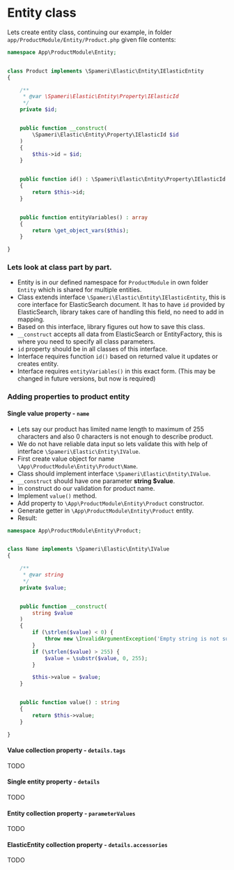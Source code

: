# Entity class

Lets create entity class, continuing our example, in folder `app/ProductModule/Entity/Product.php` given file contents:
```php
namespace App\ProductModule\Entity;


class Product implements \Spameri\Elastic\Entity\IElasticEntity
{

	/**
	 * @var \Spameri\Elastic\Entity\Property\IElasticId
	 */
	private $id;


	public function __construct(
		\Spameri\Elastic\Entity\Property\IElasticId $id
	)
	{
		$this->id = $id;
	}


	public function id() : \Spameri\Elastic\Entity\Property\IElasticId
	{
		return $this->id;
	}


	public function entityVariables() : array
	{
		return \get_object_vars($this);
	}

}
```

### Lets look at class part by part.

- Entity is in our defined namespace for `ProductModule` in own folder `Entity` which is shared for multiple entities.
- Class extends interface `\Spameri\Elastic\Entity\IElasticEntity`, this is core interface for ElasticSearch document.
It has to have `id` provided by ElasticSearch, library takes care of handling this field, no need to add in mapping.
- Based on this interface, library figures out how to save this class. 
- `__construct` accepts all data from ElasticSearch or EntityFactory, this is where you need to specify all class parameters.
- `id` property should be in all classes of this interface.
- Interface requires function `id()` based on returned value it updates or creates entity.
- Interface requires `entityVariables()` in this exact form. (This may be changed in future versions, but now is required)

### Adding properties to product entity

#### Single value property - `name`

- Lets say our product has limited name length to maximum of 255 characters and also 0 characters is not enough to 
describe product.
- We do not have reliable data input so lets validate this with help of interface `\Spameri\Elastic\Entity\IValue`.
- First create value object for name `\App\ProductModule\Entity\Product\Name`. 
- Class should implement interface `\Spameri\Elastic\Entity\IValue`.
- `__construct` should have one parameter **string $value**.
- In construct do our validation for product name.
- Implement `value()` method.
- Add property to `\App\ProductModule\Entity\Product` constructor.
- Generate getter in `\App\ProductModule\Entity\Product` entity.
- Result:
```php
namespace App\ProductModule\Entity\Product;


class Name implements \Spameri\Elastic\Entity\IValue
{

	/**
	 * @var string
	 */
	private $value;


	public function __construct(
		string $value
	)
	{
		if (\strlen($value) < 0) {
			throw new \InvalidArgumentException('Empty string is not supported for product name: ' . $value);
		}
		if (\strlen($value) > 255) {
			$value = \substr($value, 0, 255);
		}

		$this->value = $value;
	}


	public function value() : string
	{
		return $this->value;
	}

}
```

#### Value collection property - `details.tags`
TODO

#### Single entity property - `details`
TODO

#### Entity collection property - `parameterValues`
TODO

#### ElasticEntity collection property - `details.accessories`
TODO
